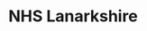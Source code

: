 ---
schema: default
title: NHS Lanarkshire
description: Health board for the Lanarkshire area 
logo: ''
type:
- Health board
portal_url: ''
org_url: https://www.nhslanarkshire.scot.nhs.uk/
twitter_handle: NHSLanarkshire
gss_code: S08000032
wikidata_qid: Q6954145
wdtk_id: nhs_lanarkshire
---